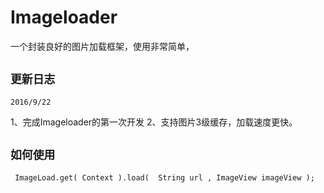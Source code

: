 # Imageloader
一个封装良好的图片加载框架，使用非常简单，

## `更新日志`

 `2016/9/22`

1、完成Imageloader的第一次开发
2、支持图片3级缓存，加载速度更快。

## `如何使用`
```
 ImageLoad.get( Context ).load(  String url , ImageView imageView );
```